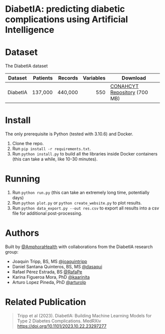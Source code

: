 DiabetIA: predicting diabetic complications using Artificial Intelligence
==============================


Dataset
=========

The DiabetIA dataset 

| Dataset                                                           | Patients | Records | Variables | Download                                                                   |
| ----------------------------------------------------------------- | ---------: | ---------: | --------: | -------------------------------------------------------------------------- |
| DiabetIA              |         137,000 |  440,000 |    550 | [CONAHCYT Repository](TBD) (700 MB)


Install
=======

The only prerequisite is Python (tested with 3.10.6) and Docker.

1. Clone the repo.
2. Run `pip install -r requirements.txt`.
3. Run `python install.py` to build all the libraries inside Docker containers (this can take a while, like 10-30 minutes).

Running
=======

1. Run `python run.py` (this can take an extremely long time, potentially days)
2. Run `python plot.py` or `python create_website.py` to plot results.
3. Run `python data_export.py --out res.csv` to export all results into a csv file for additional post-processing.

Authors
=======

Built by [@AmphoraHealth](github.com/AmphoraHealth) with collaborations from the DiabetIA research group:
* Joaquin Tripp, BS, MS [@joaquintripp](github.com/joaquintripp)
* Daniel Santana Quinteros, BS, MS [@dasaqui](github.com/dasaqui)
* Rafael Pérez Estrada, BS [@RafaPe](github.com/RafaPe)
* Karina Figueroa Mora, PhD [@kaarinita](github.com/kaarinita)
* Arturo Lopez Pineda, PhD [@arturolp](github.com/arturolp)

Related Publication
==================

> Tripp et al (2023). DiabetIA: Building Machine Learning Models for Type 2 Diabetes Complications. MedRXiv https://doi.org/10.1101/2023.10.22.23297277
